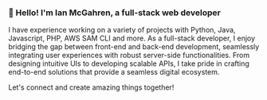 ### 👋 Hello! I'm Ian McGahren, a full-stack web developer

I have experience working on a variety of projects with Python, Java, Javascript, PHP, AWS SAM CLI and more.  As a full-stack developer, I enjoy bridging the gap between front-end and back-end development, seamlessly integrating user experiences with robust server-side functionalities. From designing intuitive UIs to developing scalable APIs, I take pride in crafting end-to-end solutions that provide a seamless digital ecosystem.

Let's connect and create amazing things together!
